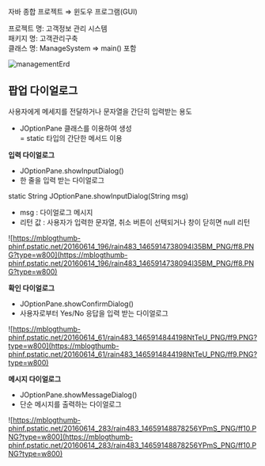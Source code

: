 자바 종합 프로젝트 ⇒ 윈도우 프로그램(GUI)  
  
프로젝트 명: 고객정보 관리 시스템  
패키지 명: 고객관리구축  
클래스 명: ManageSystem ⇒ main() 포함   

![managementErd](./img/managementErd.jpg)  

  
   
    
  
## 팝업 다이얼로그  
사용자에게 메세지를 전달하거나 문자열을 간단히 입력받는 용도  
- JOptionPane 클래스를 이용하여 생성  
= static 타입의 간단한 메서드 이용  

**입력 다이얼로그** 
- JOptionPane.showInputDialog()  
- 한 줄을 입력 받는 다이얼로그   
  
static String JOptionPane.showInputDialog(String msg)   
* msg : 다이얼로그 메시지   
* 리턴 값 : 사용자가 입력한 문자열, 취소 버튼이 선택되거나 창이 닫히면 null 리턴

![https://mblogthumb-phinf.pstatic.net/20160614_196/rain483_1465914738094l35BM_PNG/ff8.PNG?type=w800](https://mblogthumb-phinf.pstatic.net/20160614_196/rain483_1465914738094l35BM_PNG/ff8.PNG?type=w800)
  
  
**확인 다이얼로그** 
- JOptionPane.showConfirmDialog() 
- 사용자로부터 Yes/No 응답을 입력 받는 다이얼로그

![https://mblogthumb-phinf.pstatic.net/20160614_61/rain483_1465914844198NtTeU_PNG/ff9.PNG?type=w800](https://mblogthumb-phinf.pstatic.net/20160614_61/rain483_1465914844198NtTeU_PNG/ff9.PNG?type=w800)

**메시지 다이얼로그**
- JOptionPane.showMessageDialog() 
- 단순 메시지를 출력하는 다이얼로그

![https://mblogthumb-phinf.pstatic.net/20160614_283/rain483_14659148878256YPmS_PNG/ff10.PNG?type=w800](https://mblogthumb-phinf.pstatic.net/20160614_283/rain483_14659148878256YPmS_PNG/ff10.PNG?type=w800)
